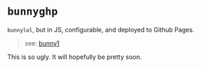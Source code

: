 # `bunnyghp`

`bunnylol`, but in JS, configurable, and deployed to Github Pages.

> see: [bunny1](http://www.bunny1.org/)

This is so ugly.  It will hopefully be pretty soon.